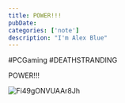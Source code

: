 ```yaml
---
title: POWER!!!
pubDate: 
categories: ['note']
description: "I'm Alex Blue"
---
```


#PCGaming #DEATHSTRANDING  

POWER!!!

![Fi49gONVUAAr8Jh](./attachments/bafybeibgtqhiazxs56v2z663ph6re4doyx3rvh2kjnqdusne2ibsxvviki)